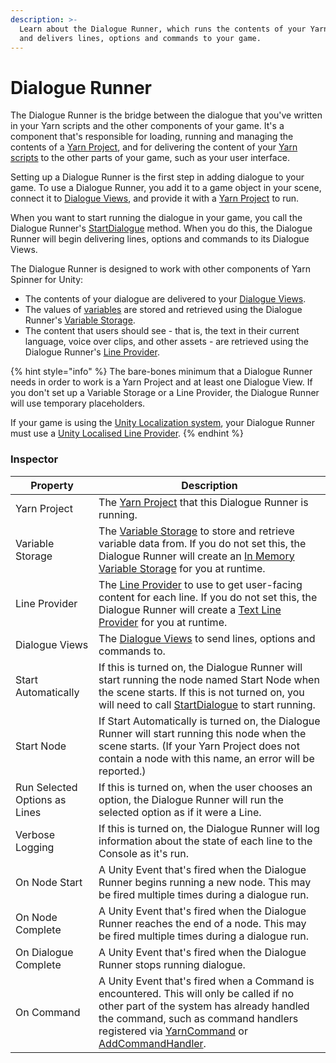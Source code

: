 ```yaml
---
description: >-
  Learn about the Dialogue Runner, which runs the contents of your Yarn Scripts
  and delivers lines, options and commands to your game.
---
```


# Dialogue Runner

The Dialogue Runner is the bridge between the dialogue that you've written in your Yarn scripts and the other components of your game. It's a component that's responsible for loading, running and managing the contents of a [Yarn Project](../importing-yarn-files/yarn-projects.md), and for delivering the content of your [Yarn scripts](../importing-yarn-files/yarn-scripts.md) to the other parts of your game, such as your user interface.

Setting up a Dialogue Runner is the first step in adding dialogue to your game. To use a Dialogue Runner, you add it to a game object in your scene, connect it to [Dialogue Views](dialogue-view/), and provide it with a [Yarn Project](../importing-yarn-files/yarn-projects.md) to run.

When you want to start running the dialogue in your game, you call the Dialogue Runner's [StartDialogue](../../api/csharp/yarn.unity/dialoguerunner/dialoguerunner.startdialogue-system.string.md) method. When you do this, the Dialogue Runner will begin delivering lines, options and commands to its Dialogue Views.

The Dialogue Runner is designed to work with other components of Yarn Spinner for Unity:

* The contents of your dialogue are delivered to your [Dialogue Views](dialogue-view/).
* The values of [variables](../../write-yarn-scripts/editing-with-vs-code/logic-and-variables.md) are stored and retrieved using the Dialogue Runner's [Variable Storage](../../using-yarnspinner-with-godot/components/variable-storage/).
* The content that users should see - that is, the text in their current language, voice over clips, and other assets - are retrieved using the Dialogue Runner's [Line Provider](line-provider/).

{% hint style="info" %}
The bare-bones minimum that a Dialogue Runner needs in order to work is a Yarn Project and at least one Dialogue View. If you don't set up a Variable Storage or a Line Provider, the Dialogue Runner will use temporary placeholders.

If your game is using the [Unity Localization system](../assets-and-localization/unity-localization.md), your Dialogue Runner must use a [Unity Localised Line Provider](line-provider/unity-localised-line-provider.md).
{% endhint %}

### Inspector

| Property                      | Description                                                                                                                                                                                                                                                                                                                                                                                     |
| ----------------------------- | ----------------------------------------------------------------------------------------------------------------------------------------------------------------------------------------------------------------------------------------------------------------------------------------------------------------------------------------------------------------------------------------------- |
| Yarn Project                  | The [Yarn Project](../importing-yarn-files/yarn-projects.md) that this Dialogue Runner is running.                                                                                                                                                                                                                                                                                              |
| Variable Storage              | The [Variable Storage](../../using-yarnspinner-with-godot/components/variable-storage/) to store and retrieve variable data from. If you do not set this, the Dialogue Runner will create an [In Memory Variable Storage](variable-storage/in-memory-variable-storage.md) for you at runtime.                                                                                                   |
| Line Provider                 | The [Line Provider](line-provider/) to use to get user-facing content for each line. If you do not set this, the Dialogue Runner will create a [Text Line Provider](line-provider/text-line-provider.md) for you at runtime.                                                                                                                                                                    |
| Dialogue Views                | The [Dialogue Views](dialogue-view/) to send lines, options and commands to.                                                                                                                                                                                                                                                                                                                    |
| Start Automatically           | If this is turned on, the Dialogue Runner will start running the node named Start Node when the scene starts. If this is not turned on, you will need to call [StartDialogue](../../api/csharp/yarn.unity/dialoguerunner/dialoguerunner.startdialogue-system.string.md) to start running.                                                                                                       |
| Start Node                    | If Start Automatically is turned on, the Dialogue Runner will start running this node when the scene starts. (If your Yarn Project does not contain a node with this name, an error will be reported.)                                                                                                                                                                                          |
| Run Selected Options as Lines | If this is turned on, when the user chooses an option, the Dialogue Runner will run the selected option as if it were a Line.                                                                                                                                                                                                                                                                   |
| Verbose Logging               | If this is turned on, the Dialogue Runner will log information about the state of each line to the Console as it's run.                                                                                                                                                                                                                                                                         |
| On Node Start                 | A Unity Event that's fired when the Dialogue Runner begins running a new node. This may be fired multiple times during a dialogue run.                                                                                                                                                                                                                                                          |
| On Node Complete              | A Unity Event that's fired when the Dialogue Runner reaches the end of a node. This may be fired multiple times during a dialogue run.                                                                                                                                                                                                                                                          |
| On Dialogue Complete          | A Unity Event that's fired when the Dialogue Runner stops running dialogue.                                                                                                                                                                                                                                                                                                                     |
| On Command                    | A Unity Event that's fired when a Command is encountered. This will only be called if no other part of the system has already handled the command, such as command handlers registered via [YarnCommand](../../api/csharp/yarn.unity/yarncommandattribute/) or [AddCommandHandler](../../api/csharp/yarn.unity/dialoguerunner/dialoguerunner.addcommandhandler-system.string-system.action.md). |
